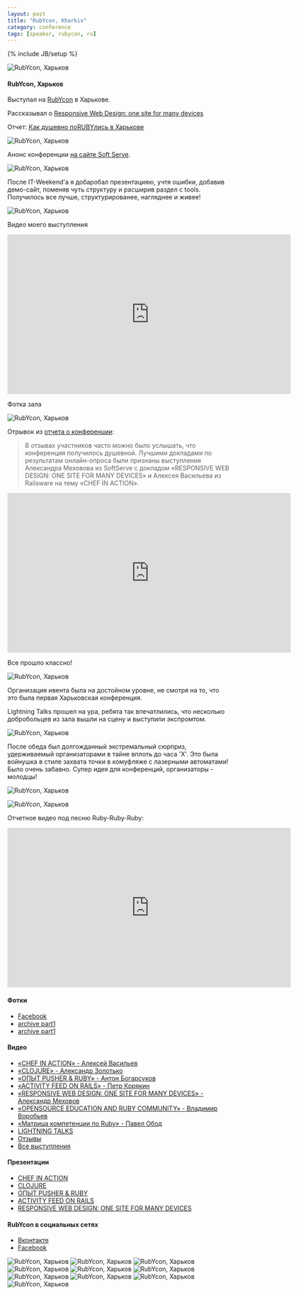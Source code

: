 ```yaml
---
layout: post
title: "RubYcon, Kharkiv"
category: conference
tags: [speaker, rubycon, ru]
---
```

{% include JB/setup %}




![RubYcon, Харьков](/images/conference/rubycon-01.png "RubYcon, Харьков")

#### RubYcon, Харьков

Выступал на [RubYcon](http://rubycon.in.ua) в Харькове.

Рассказывал о [Responsive Web Design: one site for many devices](http://rwd.pp.ua)

Отчет: [Как душевно поRUBYлись в Харькове](http://dou.ua/lenta/events/kak-dushevno-porubylis-v-harkove)

<!-- -**-END-**- -->

![RubYcon, Харьков](/images/conference/rubycon-20.jpg "RubYcon, Харьков")

Анонс конференции [на сайте Soft Serve](http://softserve.ua/press-center/events/rubycon-2012).

![RubYcon, Харьков](/images/conference/rubycon-03.jpg "RubYcon, Харьков")

После IT-Weekend'a я добаробал презентацияю, учтя ошибки, добавив демо-сайт, поменяв чуть структуру и расширив раздел с tools. Получилось все лучше, структурированее, нагляднее и живее!

![RubYcon, Харьков](/images/conference/rubycon-04.jpg "RubYcon, Харьков")

Видео моего выступления

<iframe width="640" height="360" src="http://www.youtube.com/embed/joCUjjfrKmU" frameborder="0" allowfullscreen></iframe>

Фотка зала

![RubYcon, Харьков](/images/conference/rubycon-02.jpg "RubYcon, Харьков")

Отрывок из [отчета о конференции](http://dou.ua/lenta/events/kak-dushevno-porubylis-v-harkove):

> В отзывах участников часто можно было услышать, что конференция получилось душевной. 
> Лучшими докладами по результатам онлайн-опроса были признаны выступления Александра Меховова из SoftServe с докладом «RESPONSIVE WEB DESIGN: ONE SITE FOR MANY DEVICES» 
> и Алексея Васильева из Railsware на тему «CHEF IN ACTION».

<iframe width="640" height="360" src="http://www.youtube.com/embed/B1Cz4A5jh2M" frameborder="0" allowfullscreen></iframe>

Все прошло классно! 

![RubYcon, Харьков](/images/conference/rubycon-05.jpg "RubYcon, Харьков")

Организация ивента была на достойном уровне, не смотря на то, что это была первая Харьковская конференция. 

Lightning Talks прошел на ура, ребята так впечатлились, что несколько добробольцев из зала вышли на сцену и выступили экспромтом. 

![RubYcon, Харьков](/images/conference/rubycon-11.jpg "RubYcon, Харьков")

После обеда был долгожданный экстремальный сюрприз, удерживаемый организаторами в тайне вплоть до часа 'Х'. Это была войнушка в стиле захвата точки в комуфляже с лазерными автоматами! Было очень забавно. Супер идея для конференций, организаторы - молодцы!

![RubYcon, Харьков](/images/conference/rubycon-06.jpg "RubYcon, Харьков")

![RubYcon, Харьков](/images/conference/rubycon-07.jpg "RubYcon, Харьков")

Отчетное видео под песню Ruby-Ruby-Ruby:

<iframe width="640" height="360" src="http://www.youtube.com/embed/pHJFX0hhrHs" frameborder="0" allowfullscreen></iframe>




#### Фотки 
* [Facebook](http://www.facebook.com/media/set/?set=a.10200130161001767.2199576.1382916266&type=1)
* [archive part1](http://www.ex.ua/view_storage/168510341484)
* [archive part1](http://www.ex.ua/view_storage/900795762140)

#### Видео 
* [«CHEF IN ACTION» - Алексей Васильев](http://youtu.be/VxdAlfohffw)
* [«CLOJURE» - Александр Золотько](http://youtu.be/ENgETP7TRkU)
* [«ОПЫТ PUSHER & RUBY» - Антон Богарсуков](http://youtu.be/qPwaPqo5JAA)
* [«ACTIVITY FEED ON RAILS» - Петр Корякин](http://youtu.be/oguLjTvPwlA)
* [«RESPONSIVE WEB DESIGN: ONE SITE FOR MANY DEVICES» - Александр Меховов](http://youtu.be/joCUjjfrKmU)
* [«OPENSOURCE EDUCATION AND RUBY COMMUNITY» - Владимир Воробьев](http://youtu.be/xISjcuL7Bac)
* [«Матрица компетенции по Ruby» - Павел Обод](http://youtu.be/EtvRLzEMECU)
* [LIGHTNING TALKS](http://youtu.be/sh-p0Adx4fI)
* [Отзывы](http://youtu.be/B1Cz4A5jh2M)
* [Все выступления](http://www.youtube.com/user/AzaLess/videos?view=0)

#### Презентации 
* [CHEF IN ACTION](http://rubycon.in.ua/ppts/chief_in_action.zip)
* [CLOJURE](http://rubycon.in.ua/ppts/zolotko_clojure.pdf)
* [ОПЫТ PUSHER & RUBY](http://rubycon.in.ua/ppts/pusher_bogarsukov.pdf)
* [ACTIVITY FEED ON RAILS](http://rubycon.in.ua/ppts/koryakin_activitiy_feed.pdf)
* [RESPONSIVE WEB DESIGN: ONE SITE FOR MANY DEVICES](http://rwd.pp.ua/slide1)

#### RubYcon в социальных сетях 
* [Вконтакте](http://vk.com/rubycon.kharkiv)
* [Facebook](https://www.facebook.com/events/299794680125472/?fref=ts)


![RubYcon, Харьков](/images/conference/rubycon-08.jpg "RubYcon, Харьков")
![RubYcon, Харьков](/images/conference/rubycon-09.jpg "RubYcon, Харьков")
![RubYcon, Харьков](/images/conference/rubycon-10.jpg "RubYcon, Харьков")
![RubYcon, Харьков](/images/conference/rubycon-12.jpg "RubYcon, Харьков")
![RubYcon, Харьков](/images/conference/rubycon-13.jpg "RubYcon, Харьков")
![RubYcon, Харьков](/images/conference/rubycon-14.jpg "RubYcon, Харьков")
![RubYcon, Харьков](/images/conference/rubycon-16.jpg "RubYcon, Харьков")
![RubYcon, Харьков](/images/conference/rubycon-17.jpg "RubYcon, Харьков")
![RubYcon, Харьков](/images/conference/rubycon-18.jpg "RubYcon, Харьков")
![RubYcon, Харьков](/images/conference/rubycon-19.jpg "RubYcon, Харьков")
